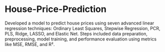 # House-Price-Prediction
Developed a model to predict house prices using seven advanced linear regression techniques: Ordinary Least Squares, Stepwise Regression, PCR, PLS, Ridge, LASSO, and Elastic Net. Steps included data preparation, preprocessing, model training, and performance evaluation using metrics like MSE, RMSE, and R².
